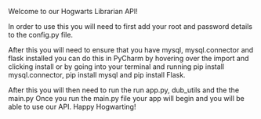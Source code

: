 Welcome to our Hogwarts Librarian API! 

In order to use this you will need to first add your root and password details to the config.py file. 

After this you will need to ensure that you have mysql, mysql.connector and flask installed you can do this in PyCharm by hovering over the import and clicking install or by 
going into your terminal and running pip install mysql.connector, pip install mysql and pip install Flask.


After this you will then need to run the run app.py, dub_utils and the the main.py 
Once you run the main.py file your app will begin and you will be able to use our API. Happy Hogwarting! 